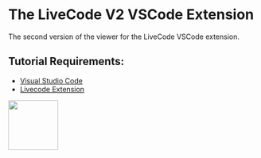 # The LiveCode V2 VSCode Extension

The second version of the viewer for the LiveCode VSCode extension.

## Tutorial Requirements:

* [Visual Studio Code](https://code.visualstudio.com/)
* [Livecode Extension](https://marketplace.visualstudio.com/items?itemName=CodeAdamCa.livecode)

<a href="https://codeadam.ca">
<img src="https://codeadam.ca/images/code-block.png" width="100">
</a>
